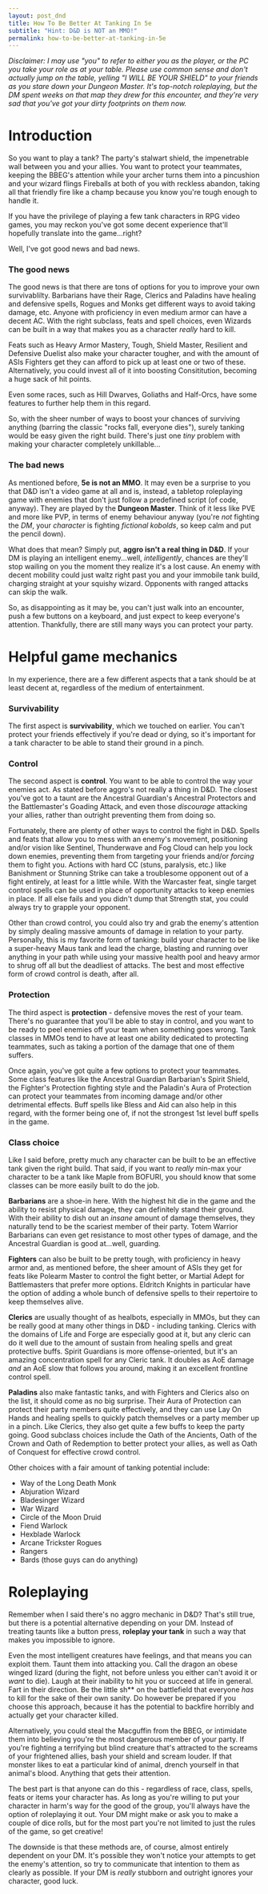 ```yaml
---
layout: post_dnd
title: How To Be Better At Tanking In 5e
subtitle: "Hint: D&D is NOT an MMO!"
permalink: how-to-be-better-at-tanking-in-5e
---
```

*Disclaimer: I may use "you" to refer to either you as the player, or the PC you take your role as at your table. Please use common sense and don't actually jump on the table, yelling "I WILL BE YOUR SHIELD" to your friends as you stare down your Dungeon Master. It's top-notch roleplaying, but the DM spent weeks on that map they drew for this encounter, and they're very sad that you've got your dirty footprints on them now.*

# Introduction

So you want to play a tank? The party's stalwart shield, the impenetrable wall between you and your allies. You want to protect your teammates, keeping the BBEG's attention while your archer turns them into a pincushion and your wizard flings Fireballs at both of you with reckless abandon, taking all that friendly fire like a champ because you know you're tough enough to handle it.

If you have the privilege of playing a few tank characters in RPG video games, you may reckon you've got some decent experience that'll hopefully translate into the game...right?

Well, I've got good news and bad news.

### The good news

The good news is that there are tons of options for you to improve your own survivablilty. Barbarians have their Rage, Clerics and Paladins have healing and defensive spells, Rogues and Monks get different ways to avoid taking damage, etc. Anyone with proficiency in even medium armor can have a decent AC. With the right subclass, feats and spell choices, even Wizards can be built in a way that makes you as a character *really* hard to kill.

Feats such as Heavy Armor Mastery, Tough, Shield Master, Resilient and Defensive Duelist also make your character tougher, and with the amount of ASIs Fighters get they can afford to pick up at least one or two of these. Alternatively, you could invest all of it into boosting Consititution, becoming a huge sack of hit points.

Even some races, such as Hill Dwarves, Goliaths and Half-Orcs, have some features to further help them in this regard.

So, with the sheer number of ways to boost your chances of surviving anything (barring the classic "rocks fall, everyone dies"), surely tanking would be easy given the right build. There's just one *tiny* problem with making your character completely unkillable...

### The bad news

As mentioned before, **5e is not an MMO**. It may even be a surprise to you that D&D isn't a video game at all and is, instead, a tabletop roleplaying game with enemies that don't just follow a predefined script (of code, anyway). They are played by the **Dungeon Master**. Think of it less like PVE and more like PVP, in terms of enemy behaviour anyway (you're *not* fighting the *DM*, your *character* is fighting *fictional kobolds*, so keep calm and put the pencil down).

What does that mean? Simply put, **aggro isn't a real thing in D&D**. If your DM is playing an intelligent enemy...well, *intelligently*, chances are they'll stop wailing on you the moment they realize it's a lost cause. An enemy with decent mobility could just waltz right past you and your immobile tank build, charging straight at your squishy wizard. Opponents with ranged attacks can skip the walk.

So, as disappointing as it may be, you can't just walk into an encounter, push a few buttons on a keyboard, and just expect to keep everyone's attention. Thankfully, there are still many ways you can protect your party.

# Helpful game mechanics

In my experience, there are a few different aspects that a tank should be at least decent at, regardless of the medium of entertainment.

### Survivability

The first aspect is **survivability**, which we touched on earlier. You can't protect your friends effectively if you're dead or dying, so it's important for a tank character to be able to stand their ground in a pinch.

### Control

The second aspect is **control**. You want to be able to control the way your enemies act. As stated before aggro's not really a thing in D&D. The closest you've got to a taunt are the Ancestral Guardian's Ancestral Protectors and the Battlemaster's Goading Attack, and even those *discourage* attacking your allies, rather than outright preventing them from doing so.

Fortunately, there are plenty of other ways to control the fight in D&D. Spells and feats that allow you to mess with an enemy's movement, positioning and/or vision like Sentinel, Thunderwave and Fog Cloud can help you lock down enemies, preventing them from targeting your friends and/or *forcing* them to fight you. Actions with hard CC (stuns, paralysis, etc.) like Banishment or Stunning Strike can take a troublesome opponent out of a fight entirely, at least for a little while. With the Warcaster feat, single target control spells can be used in place of opportunity attacks to keep enemies in place. If all else fails and you didn't dump that Strength stat, you could always try to grapple your opponent.

Other than crowd control, you could also try and grab the enemy's attention by simply dealing massive amounts of damage in relation to your party. Personally, this is my favorite form of tanking: build your character to be like a super-heavy Maus tank and lead the charge, blasting and running over anything in your path while using your massive health pool and heavy armor to shrug off all but the deadliest of attacks. The best and most effective form of crowd control is death, after all.

### Protection

The third aspect is **protection** - defensive moves the rest of your team. There's no guarantee that you'll be able to stay in control, and you want to be ready to peel enemies off your team when something goes wrong. Tank classes in MMOs tend to have at least one ability dedicated to protecting teammates, such as taking a portion of the damage that one of them suffers.

Once again, you've got quite a few options to protect your teammates. Some class features like the Ancestral Guardian Barbarian's Spirit Shield, the Fighter's Protection fighting style and the Paladin's Aura of Protection can protect your teammates from incoming damage and/or other detrimental effects. Buff spells like Bless and Aid can also help in this regard, with the former being one of, if not the strongest 1st level buff spells in the game.

### Class choice

Like I said before, pretty much any character can be built to be an effective tank given the right build. That said, if you want to *really* min-max your character to be a tank like Maple from BOFURI, you should know that some classes can be more easily built to do the job.

**Barbarians** are a shoe-in here. With the highest hit die in the game and the ability to resist physical damage, they can definitely stand their ground. With their ability to dish out an *insane* amount of damage themselves, they naturally tend to be the scariest member of their party. Totem Warrior Barbarians can even get resistance to most other types of damage, and the Ancestral Guardian is good at...well, guarding.

**Fighters** can also be built to be pretty tough, with proficiency in heavy armor and, as mentioned before, the sheer amount of ASIs they get for feats like Polearm Master to control the fight better, or Martial Adept for Battlemasters that prefer more options. Eldritch Knights in particular have the option of adding a whole bunch of defensive spells to their repertoire to keep themselves alive.

**Clerics** are usually thought of as healbots, especially in MMOs, but they can be really good at many other things in D&D - including tanking. Clerics with the domains of Life and Forge are especially good at it, but any cleric can do it well due to the amount of sustain from healing spells and great protective buffs. Spirit Guardians is more offense-oriented, but it's an amazing concentration spell for any Cleric tank. It doubles as AoE damage *and* an AoE slow that follows you around, making it an excellent frontline control spell.

**Paladins** also make fantastic tanks, and with Fighters and Clerics also on the list, it should come as no big surprise. Their Aura of Protection can protect their party members quite effectively, and they can use Lay On Hands and healing spells to quickly patch themselves or a party member up in a pinch. Like Clerics, they also get quite a few buffs to keep the party going. Good subclass choices include the Oath of the Ancients, Oath of the Crown and Oath of Redemption to better protect your allies, as well as Oath of Conquest for effective crowd control.

Other choices with a fair amount of tanking potential include:
- Way of the Long Death Monk
- Abjuration Wizard
- Bladesinger Wizard
- War Wizard
- Circle of the Moon Druid
- Fiend Warlock
- Hexblade Warlock
- Arcane Trickster Rogues
- Rangers
- Bards (those guys can do anything)

# Roleplaying

Remember when I said there's no aggro mechanic in D&D? That's still true, but there is a potential alternative depending on your DM. Instead of treating taunts like a button press, **roleplay your tank** in such a way that makes you impossible to ignore.

Even the most intelligent creatures have feelings, and that means you can exploit them. Taunt them into attacking you. Call the dragon an obese winged lizard (during the fight, not before unless you either can't avoid it or *want* to die). Laugh at their inability to hit you or succeed at life in general. Fart in their direction. Be the little sh** on the battlefield that everyone *has* to kill for the sake of their own sanity. Do however be prepared if you choose this approach, because it has the potential to backfire horribly and actually get your character killed.

Alternatively, you could steal the Macguffin from the BBEG, or intimidate them into believing you're the most dangerous member of your party. If you're fighting a terrifying but blind creature that's attracted to the screams of your frightened allies, bash your shield and scream louder. If that monster likes to eat a particular kind of animal, drench yourself in that animal's blood. Anything that gets their attention.

The best part is that anyone can do this - regardless of race, class, spells, feats or items your character has. As long as you're willing to put your character in harm's way for the good of the group, you'll always have the option of roleplaying it out. Your DM might make or ask you to make a couple of dice rolls, but for the most part you're not limited to just the rules of the game, so get creative!

The downside is that these methods are, of course, almost entirely dependent on your DM. It's possible they won't notice your attempts to get the enemy's attention, so try to communicate that intention to them as clearly as possible. If your DM is *really* stubborn and outright ignores your character, good luck.